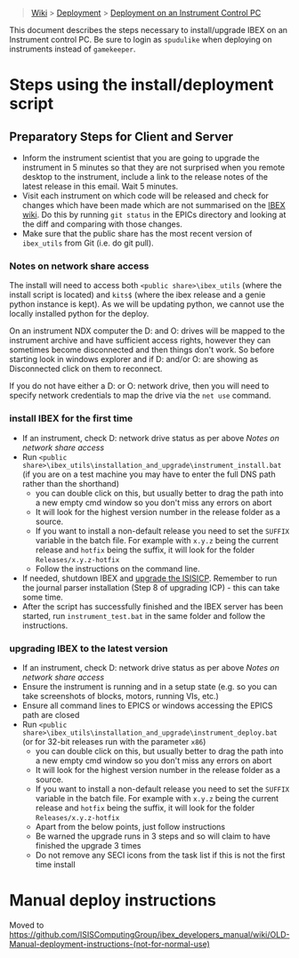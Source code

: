 > [Wiki](Home) > [Deployment](Deployment) > [Deployment on an Instrument Control PC](Deployment-on-an-Instrument-Control-PC)

This document describes the steps necessary to install/upgrade IBEX on an Instrument control PC. Be sure to login as `spudulike` when deploying on instruments instead of `gamekeeper`.

# Steps using the install/deployment script
## Preparatory Steps for Client and Server

- Inform the instrument scientist that you are going to upgrade the instrument in 5 minutes so that they are not surprised when you remote desktop to the instrument, include a link to the release notes of the latest release in this email. Wait 5 minutes.
- Visit each instrument on which code will be released and check for changes which have been made which are not summarised on the [IBEX wiki](https://github.com/ISISComputingGroup/IBEX/wiki#instrument-information). Do this by running `git status` in the EPICs directory and looking at the diff and comparing with those changes.
- Make sure that the public share has the most recent version of `ibex_utils` from Git (i.e. do git pull).

### Notes on network share access
The install will need to access both `<public share>\ibex_utils` (where the install script is located) and `kits$` (where the ibex release and a genie python instance is kept). As we will be updating python, we cannot use the locally installed python for the deploy. 

On an instrument NDX computer the D: and O: drives will be mapped to the instrument archive and have sufficient access rights, however they can sometimes become disconnected and then things don't work. So before starting look in windows explorer and if D: and/or O: are showing as Disconnected click on them to reconnect.

If you do not have either a D: or O: network drive, then you will need to specify network credentials to map the drive via the `net use` command.    

### install IBEX for the first time
- If an instrument, check D: network drive status as per above _Notes on network share access_
- Run `<public share>\ibex_utils\installation_and_upgrade\instrument_install.bat` (if you are on a test machine you may have to enter the full DNS path rather than the shorthand)
    - you can double click on this, but usually better to drag the path into a new empty cmd window so you don't miss any errors on abort  
    - It will look for the highest version number in the release folder as a source.
    - If you want to install a non-default release you need to set the `SUFFIX` variable in the batch file. For example with `x.y.z` being the current release and `hotfix` being the suffix, it will look for the folder `Releases/x.y.z-hotfix`
    - Follow the instructions on the command line. 
- If needed, shutdown IBEX and [upgrade the ISISICP](Upgrade-ISISICP). Remember to run the journal parser installation (Step 8 of upgrading ICP) - this can take some time.
- After the script has successfully finished and the IBEX server has been started, run `instrument_test.bat` in the same folder and follow the instructions.

### upgrading IBEX to the latest version
- If an instrument, check D: network drive status as per above _Notes on network share access_
- Ensure the instrument is running and in a setup state (e.g. so you can take screenshots of blocks, motors, running VIs, etc.)
- Ensure all command lines to EPICS or windows accessing the EPICS path are closed
- Run `<public share>\ibex_utils\installation_and_upgrade\instrument_deploy.bat` (or for 32-bit releases run with the parameter `x86`)
    - you can double click on this, but usually better to drag the path into a new empty cmd window so you don't miss any errors on abort  
    - It will look for the highest version number in the release folder as a source.
    - If you want to install a non-default release you need to set the `SUFFIX` variable in the batch file. For example with `x.y.z` being the current release and `hotfix` being the suffix, it will look for the folder `Releases/x.y.z-hotfix`
    - Apart from the below points, just follow instructions
    - Be warned the upgrade runs in 3 steps and so will claim to have finished the upgrade 3 times
    - Do not remove any SECI icons from the task list if this is not the first time install

# Manual deploy instructions

Moved to https://github.com/ISISComputingGroup/ibex_developers_manual/wiki/OLD-Manual-deployment-instructions-(not-for-normal-use)
